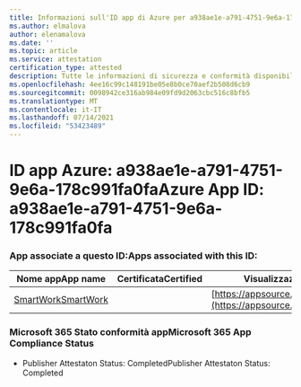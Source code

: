 ```yaml
---
title: Informazioni sull'ID app di Azure per a938ae1e-a791-4751-9e6a-178c991fa0fa
ms.author: elmalova
author: elenamalova
ms.date: ''
ms.topic: article
ms.service: attestation
certification_type: attested
description: Tutte le informazioni di sicurezza e conformità disponibili per a938ae1e-a791-4751-9e6a-178c991fa0fa.
ms.openlocfilehash: 4ee16c99c148191be05e8b0ce70aef2b508d6cb9
ms.sourcegitcommit: 0098942ce316ab984e09fd9d2063cbc516c8bfb5
ms.translationtype: MT
ms.contentlocale: it-IT
ms.lasthandoff: 07/14/2021
ms.locfileid: "53423489"
---
```

# <a name="azure-app-id-a938ae1e-a791-4751-9e6a-178c991fa0fa"></a><span data-ttu-id="c623c-103">ID app Azure: a938ae1e-a791-4751-9e6a-178c991fa0fa</span><span class="sxs-lookup"><span data-stu-id="c623c-103">Azure App ID: a938ae1e-a791-4751-9e6a-178c991fa0fa</span></span>


### <a name="apps-associated-with-this-id"></a><span data-ttu-id="c623c-104">App associate a questo ID:</span><span class="sxs-lookup"><span data-stu-id="c623c-104">Apps associated with this ID:</span></span>
| <span data-ttu-id="c623c-105">**Nome app**</span><span class="sxs-lookup"><span data-stu-id="c623c-105">**App name**</span></span> | <span data-ttu-id="c623c-106">**Certificata**</span><span class="sxs-lookup"><span data-stu-id="c623c-106">**Certified**</span></span> | <span data-ttu-id="c623c-107">**Visualizzazione in AppSource**</span><span class="sxs-lookup"><span data-stu-id="c623c-107">**View in AppSource**</span></span> |
|-|-|-|
| [<span data-ttu-id="c623c-108">SmartWork</span><span class="sxs-lookup"><span data-stu-id="c623c-108">SmartWork</span></span>](https://docs.microsoft.com/en-us/microsoft-365-app-certification/forward/WA200001149) |  | [https://appsource.microsoft.com/product/office/WA200001149](https://appsource.microsoft.com/product/office/WA200001149) |

### <a name="microsoft-365-app-compliance-status"></a><span data-ttu-id="c623c-109">Microsoft 365 Stato conformità app</span><span class="sxs-lookup"><span data-stu-id="c623c-109">Microsoft 365 App Compliance Status</span></span>
- <span data-ttu-id="c623c-110">Publisher Attestaton Status: Completed</span><span class="sxs-lookup"><span data-stu-id="c623c-110">Publisher Attestaton Status: Completed</span></span>

